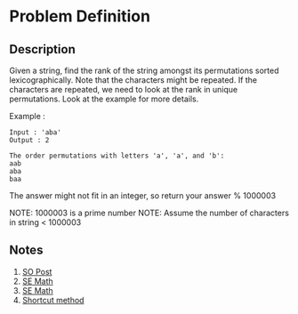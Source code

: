 # Problem Definition

## Description

Given a string, find the rank of the string amongst its permutations sorted lexicographically.
Note that the characters might be repeated. If the characters are repeated, we need to look at the rank in unique permutations.
Look at the example for more details.

Example :

```plaintext
Input : 'aba'
Output : 2

The order permutations with letters 'a', 'a', and 'b':
aab
aba
baa
```

The answer might not fit in an integer, so return your answer % 1000003

NOTE: 1000003 is a prime number
NOTE: Assume the number of characters in string < 1000003

## Notes

1. [SO Post](https://stackoverflow.com/questions/22642151/finding-the-ranking-of-a-word-permutations-with-duplicate-letters)
1. [SE Math](https://math.stackexchange.com/questions/1857204/what-is-the-rank-of-cochin/2024704#2024704)
1. [SE Math](https://math.stackexchange.com/questions/1969953/shortcut-method-to-find-rank-of-a-word-when-written-in-dictionary-for-repeating)
1. [Shortcut method](http://www.careerbless.com/calculators/rank/index.php)